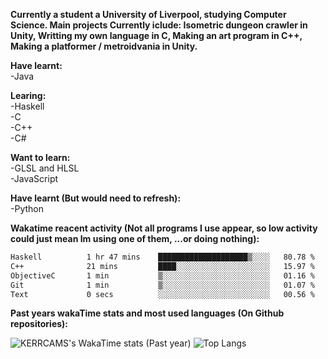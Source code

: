 **Currently a student a University of Liverpool, studying Computer Science. Main projects Currently iclude: Isometric dungeon crawler in Unity, Writting my own language in C, Making an art program in C++, Making a platformer / metroidvania  in Unity.** <br>
 
<!--! 
![Wakatime lifetime stats](https://github-readme-stats.vercel.app/api/wakatime?username=KERRCAM) 
![Top Langs](https://github-readme-stats.vercel.app/api/top-langs/?username=KERRCAM&hide=CMake,Makefile) 
--> 

**Have learnt:** <br>
-Java <br> 

**Learing:** <br>
-Haskell <br>
-C <br>
-C++ <br>
-C# <br>

**Want to learn:** <br>
-GLSL and HLSL <br>
-JavaScript <br>

**Have learnt (But would need to refresh):** <br>
-Python <br>

**Wakatime reacent activity (Not all programs I use appear, so low activity could just mean Im using one of them, ...or doing nothing):**
<!--START_SECTION:waka-->

```txt
Haskell          1 hr 47 mins    ████████████████████▒░░░░   80.78 %
C++              21 mins         ████░░░░░░░░░░░░░░░░░░░░░   15.97 %
ObjectiveC       1 min           ▒░░░░░░░░░░░░░░░░░░░░░░░░   01.16 %
Git              1 min           ▒░░░░░░░░░░░░░░░░░░░░░░░░   01.07 %
Text             0 secs          ░░░░░░░░░░░░░░░░░░░░░░░░░   00.56 %
```

<!--END_SECTION:waka-->    

**Past years wakaTime stats and most used languages (On Github repositories):**

![KERRCAMS's WakaTime stats (Past year)](https://github-readme-stats.vercel.app/api/wakatime?username=KERRCAM&layout=compact)
![Top Langs](https://github-readme-stats.vercel.app/api/top-langs/?username=KERRCAM&hide=CMake,Makefile) 


